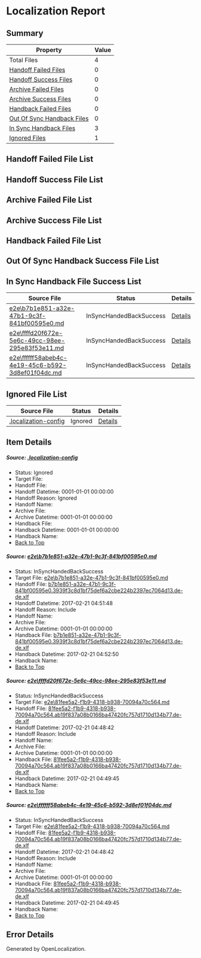 # <a name='report-top'></a> Localization Report

## Summary
 Property | Value 
 -------- | ----- 
 Total Files | 4
[ Handoff Failed Files ](#handoff-failed-list)| 0
[ Handoff Success Files ](#handoff-success-list)| 0
[ Archive Failed Files ](#archive-failed-list)| 0
[ Archive Success Files ](#archive-success-list)| 0
[ Handback Failed Files ](#handback-failed-list)| 0
[ Out Of Sync Handback Files ](#outofsync-handback-success-list)| 0
[ In Sync Handback Files ](#insync-handback-success-list)| 3
[ Ignored Files ](#ignored-list)| 1

## <a name='handoff-failed-list'></a> Handoff Failed File List

## <a name='handoff-success-list'></a> Handoff Success File List

## <a name='archive-failed-list'></a> Archive Failed File List

## <a name='archive-success-list'></a> Archive Success File List

## <a name='handback-failed-list'></a> Handback Failed File List

## <a name='outofsync-handback-success-list'></a> Out Of Sync Handback Success File List

## <a name='insync-handback-success-list'></a> In Sync Handback File Success List
 Source File | Status | Details 
 ----------- | ------ | ------- 
 [e2e\b7b1e851-a32e-47b1-9c3f-841bf00595e0.md](https://github.com/OpenLocalizationTestOrg/ol-test4/blob/5868ad240c5b45ce2e2e57e743ea865207c5cfd8/e2e/b7b1e851-a32e-47b1-9c3f-841bf00595e0.md) | InSyncHandedBackSuccess | [Details](#81ed3b06aaf72a98296d9961409d09cdd19c13501)
 [e2e\ffffd20f672e-5e6c-49cc-98ee-295e83f53e11.md](https://github.com/OpenLocalizationTestOrg/ol-test4/blob/5410a325da766eb8e98c7a977911f7c65626d205/e2e/ffffd20f672e-5e6c-49cc-98ee-295e83f53e11.md) | InSyncHandedBackSuccess | [Details](#970a030b13038ea31582342063074b3c617d1bdc2)
 [e2e\ffffff58abeb4c-4e19-45c6-b592-3d8ef01f04dc.md](https://github.com/OpenLocalizationTestOrg/ol-test4/blob/5868ad240c5b45ce2e2e57e743ea865207c5cfd8/e2e/ffffff58abeb4c-4e19-45c6-b592-3d8ef01f04dc.md) | InSyncHandedBackSuccess | [Details](#970a030b13038ea31582342063074b3c617d1bdc3)

## <a name='ignored-list'></a> Ignored File List
 Source File | Status | Details 
 ----------- | ------ | ------- 
 [.localization-config](https://github.com/OpenLocalizationTestOrg/ol-test4/blob/5868ad240c5b45ce2e2e57e743ea865207c5cfd8/.localization-config) | Ignored | [Details](#cb0632cf59c1387fc1742bfb9fa3c47f87e2e5c90)

## Item Details
##### <a name='cb0632cf59c1387fc1742bfb9fa3c47f87e2e5c90'></a> Source: [.localization-config](https://github.com/OpenLocalizationTestOrg/ol-test4/blob/5868ad240c5b45ce2e2e57e743ea865207c5cfd8/.localization-config)
* Status: Ignored
* Target File: 
* Handoff File: 
* Handoff Datetime: 0001-01-01 00:00:00
* Handoff Reason: Ignored
* Handoff Name: 
* Archive File: 
* Archive Datetime: 0001-01-01 00:00:00
* Handback File: 
* Handback Datetime: 0001-01-01 00:00:00
* Handback Name: 
* [Back to Top](#report-top)

##### <a name='81ed3b06aaf72a98296d9961409d09cdd19c13501'></a> Source: [e2e\b7b1e851-a32e-47b1-9c3f-841bf00595e0.md](https://github.com/OpenLocalizationTestOrg/ol-test4/blob/5868ad240c5b45ce2e2e57e743ea865207c5cfd8/e2e/b7b1e851-a32e-47b1-9c3f-841bf00595e0.md)
* Status: InSyncHandedBackSuccess
* Target File: [e2e\b7b1e851-a32e-47b1-9c3f-841bf00595e0.md](https://github.com/OpenLocalizationTestOrg/ol-test4-dede/blob/64c0378d7c4ef6b1c43162ac1004ba61b68b9c65/e2e/b7b1e851-a32e-47b1-9c3f-841bf00595e0.md)
* Handoff File: [b7b1e851-a32e-47b1-9c3f-841bf00595e0.3939f3c8d1bf75def6a2cbe224b2397ec7064d13.de-de.xlf](https://github.com/OpenLocalizationTestOrg/ol-test4-handoff/blob/1844d2117ec49ab6f33b4bec1b5c2bfdcf4e08e2/ol-handoff/OpenLocalizationTestOrg/ol-test4-dede/xinjiang/ht/b7b1e851-a32e-47b1-9c3f-841bf00595e0.3939f3c8d1bf75def6a2cbe224b2397ec7064d13.de-de.xlf)
* Handoff Datetime: 2017-02-21 04:51:48
* Handoff Reason: Include
* Handoff Name: 
* Archive File: 
* Archive Datetime: 0001-01-01 00:00:00
* Handback File: [b7b1e851-a32e-47b1-9c3f-841bf00595e0.3939f3c8d1bf75def6a2cbe224b2397ec7064d13.de-de.xlf](https://github.com/OpenLocalizationTestOrg/ol-test4-handback/blob/b34a9fff2e25c49b6864e5158d96772b2d4e3d26/ol-handback/OpenLocalizationTestOrg/ol-test4-dede/xinjiang/ht/b7b1e851-a32e-47b1-9c3f-841bf00595e0.3939f3c8d1bf75def6a2cbe224b2397ec7064d13.de-de.xlf)
* Handback Datetime: 2017-02-21 04:52:50
* Handback Name: 
* [Back to Top](#report-top)

##### <a name='970a030b13038ea31582342063074b3c617d1bdc2'></a> Source: [e2e\ffffd20f672e-5e6c-49cc-98ee-295e83f53e11.md](https://github.com/OpenLocalizationTestOrg/ol-test4/blob/5410a325da766eb8e98c7a977911f7c65626d205/e2e/ffffd20f672e-5e6c-49cc-98ee-295e83f53e11.md)
* Status: InSyncHandedBackSuccess
* Target File: [e2e\81fee5a2-f1b9-4318-b938-70094a70c564.md](https://github.com/OpenLocalizationTestOrg/ol-test4-dede/blob/c3bde7029989d05f826ede1f4e74cd8c494d70db/e2e/81fee5a2-f1b9-4318-b938-70094a70c564.md)
* Handoff File: [81fee5a2-f1b9-4318-b938-70094a70c564.ab19f837a08b0166ba47420fc757d1710d134b77.de-de.xlf](https://github.com/OpenLocalizationTestOrg/ol-test4-handoff/blob/4fe8c43c692fb1f1c921f2b2f66b93d13cce9032/ol-handoff/OpenLocalizationTestOrg/ol-test4-dede/xinjiang/ht/81fee5a2-f1b9-4318-b938-70094a70c564.ab19f837a08b0166ba47420fc757d1710d134b77.de-de.xlf)
* Handoff Datetime: 2017-02-21 04:48:42
* Handoff Reason: Include
* Handoff Name: 
* Archive File: 
* Archive Datetime: 0001-01-01 00:00:00
* Handback File: [81fee5a2-f1b9-4318-b938-70094a70c564.ab19f837a08b0166ba47420fc757d1710d134b77.de-de.xlf](https://github.com/OpenLocalizationTestOrg/ol-test4-handback/blob/fc8ca79d7f55bafc6b6be3e69a3322397b957ad0/ol-handback/OpenLocalizationTestOrg/ol-test4-dede/xinjiang/ht/81fee5a2-f1b9-4318-b938-70094a70c564.ab19f837a08b0166ba47420fc757d1710d134b77.de-de.xlf)
* Handback Datetime: 2017-02-21 04:49:45
* Handback Name: 
* [Back to Top](#report-top)

##### <a name='970a030b13038ea31582342063074b3c617d1bdc3'></a> Source: [e2e\ffffff58abeb4c-4e19-45c6-b592-3d8ef01f04dc.md](https://github.com/OpenLocalizationTestOrg/ol-test4/blob/5868ad240c5b45ce2e2e57e743ea865207c5cfd8/e2e/ffffff58abeb4c-4e19-45c6-b592-3d8ef01f04dc.md)
* Status: InSyncHandedBackSuccess
* Target File: [e2e\81fee5a2-f1b9-4318-b938-70094a70c564.md](https://github.com/OpenLocalizationTestOrg/ol-test4-dede/blob/c3bde7029989d05f826ede1f4e74cd8c494d70db/e2e/81fee5a2-f1b9-4318-b938-70094a70c564.md)
* Handoff File: [81fee5a2-f1b9-4318-b938-70094a70c564.ab19f837a08b0166ba47420fc757d1710d134b77.de-de.xlf](https://github.com/OpenLocalizationTestOrg/ol-test4-handoff/blob/4fe8c43c692fb1f1c921f2b2f66b93d13cce9032/ol-handoff/OpenLocalizationTestOrg/ol-test4-dede/xinjiang/ht/81fee5a2-f1b9-4318-b938-70094a70c564.ab19f837a08b0166ba47420fc757d1710d134b77.de-de.xlf)
* Handoff Datetime: 2017-02-21 04:48:42
* Handoff Reason: Include
* Handoff Name: 
* Archive File: 
* Archive Datetime: 0001-01-01 00:00:00
* Handback File: [81fee5a2-f1b9-4318-b938-70094a70c564.ab19f837a08b0166ba47420fc757d1710d134b77.de-de.xlf](https://github.com/OpenLocalizationTestOrg/ol-test4-handback/blob/fc8ca79d7f55bafc6b6be3e69a3322397b957ad0/ol-handback/OpenLocalizationTestOrg/ol-test4-dede/xinjiang/ht/81fee5a2-f1b9-4318-b938-70094a70c564.ab19f837a08b0166ba47420fc757d1710d134b77.de-de.xlf)
* Handback Datetime: 2017-02-21 04:49:45
* Handback Name: 
* [Back to Top](#report-top)


## Error Details

Generated by OpenLocalization.
